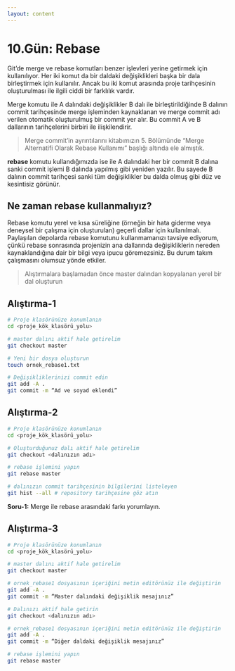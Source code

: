 ```yaml
---
layout: content
---
```


# 10.Gün: Rebase

Git’de merge ve rebase komutları benzer işlevleri yerine getirmek için kullanılıyor. Her iki komut da bir daldaki değişiklikleri başka bir dala birleştirmek için kullanılır. Ancak bu iki komut arasında proje tarihçesinin oluşturulması ile ilgili ciddi bir farklılık vardır.

Merge komutu ile A dalındaki değişiklikler B dalı ile birleştirildiğinde B dalının commit tarihçesinde merge işleminden kaynaklanan ve merge commit adı verilen otomatik oluşturulmuş bir commit yer alır. Bu commit A ve B dallarının tarihçelerini birbiri ile ilişkilendirir.

> Merge commit’in ayrıntılarını kitabımızın 5. Bölümünde “Merge Alternatifi Olarak Rebase Kullanımı” başlığı altında ele almıştık.

**rebase** komutu kullandığımızda ise ile A dalındaki her bir commit B dalına sanki commit işlemi B dalında yapılmış gibi yeniden yazılır. Bu sayede B dalının commit tarihçesi sanki tüm değişiklikler bu dalda olmuş gibi düz ve kesintisiz görünür.

## Ne zaman rebase kullanmalıyız?

Rebase komutu yerel ve kısa süreliğine \(örneğin bir hata giderme veya deneysel bir çalışma için oluşturulan\) geçerli dallar için kullanılmalı. Paylaşılan depolarda rebase komutunu kullanmamanızı tavsiye ediyorum, çünkü rebase sonrasında projenizin ana dallarında değişikliklerin nereden kaynaklandığına dair bir bilgi veya ipucu göremezsiniz. Bu durum takım çalışmasını olumsuz yönde etkiler.

> Alıştırmalara başlamadan önce master dalından kopyalanan yerel bir dal oluşturun

## Alıştırma-1

```bash
# Proje klasörünüze konumlanın
cd <proje_kök_klasörü_yolu>

# master dalını aktif hale getirelim
git checkout master

# Yeni bir dosya oluşturun
touch ornek_rebase1.txt

# Değişikliklerinizi commit edin
git add -A .
git commit -m “Ad ve soyad eklendi”
```

## Alıştırma-2

```bash
# Proje klasörünüze konumlanın
cd <proje_kök_klasörü_yolu>

# Oluşturduğunuz dalı aktif hale getirelim
git checkout <dalınızın adı>

# rebase işlemini yapın
git rebase master

# dalınızın commit tarihçesinin bilgilerini listeleyen
git hist --all # repository tarihçesine göz atın
```

**Soru-1:** Merge ile rebase arasındaki farkı yorumlayın.

## Alıştırma-3

```bash
# Proje klasörünüze konumlanın
cd <proje_kök_klasörü_yolu>

# master dalını aktif hale getirelim
git checkout master

# ornek_rebase1 dosyasının içeriğini metin editörünüz ile değiştirin
git add -A .
git commit -m “Master dalındaki değişiklik mesajınız”

# Dalınızı aktif hale getirin
git checkout <dalınızın adı>

# ornek_rebase1 dosyasının içeriğini metin editörünüz ile değiştirin
git add -A .
git commit -m “Diğer daldaki değişiklik mesajınız”

# rebase işlemini yapın
git rebase master
```
